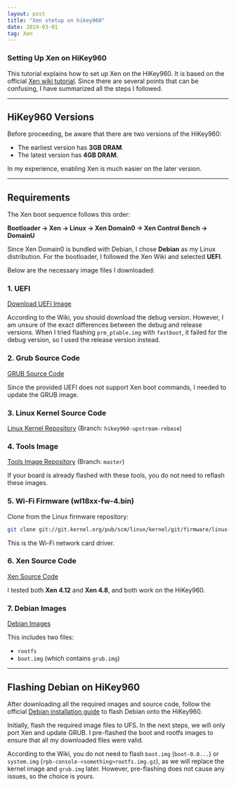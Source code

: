 ```yaml
---
layout: post
title: "Xen stetup on hikey960"
date: 2019-03-01   
tag: Xen
---
```

### Setting Up Xen on HiKey960

This tutorial explains how to set up Xen on the HiKey960. It is based on the official [Xen wiki tutorial](https://wiki.xenproject.org/wiki/HiKey960). Since there are several points that can be confusing, I have summarized all the steps I followed.

---

## **HiKey960 Versions**
Before proceeding, be aware that there are two versions of the HiKey960:
- The earliest version has **3GB DRAM**.
- The latest version has **4GB DRAM**.

In my experience, enabling Xen is much easier on the later version.

---

## **Requirements**
The Xen boot sequence follows this order:

**Bootloader → Xen → Linux → Xen Domain0 → Xen Control Bench → DomainU**

Since Xen Domain0 is bundled with Debian, I chose **Debian** as my Linux distribution. For the bootloader, I followed the Xen Wiki and selected **UEFI**.

Below are the necessary image files I downloaded:

### **1. UEFI**
[Download UEFI Image](http://snapshots.linaro.org/96boards/reference-platform/components/uefi-staging/57/hikey960/release)

According to the Wiki, you should download the debug version. However, I am unsure of the exact differences between the debug and release versions. When I tried flashing `prm_ptable.img` with `fastboot`, it failed for the debug version, so I used the release version instead.

### **2. Grub Source Code**
[GRUB Source Code](https://git.savannah.gnu.org/git/grub.git)

Since the provided UEFI does not support Xen boot commands, I needed to update the GRUB image.

### **3. Linux Kernel Source Code**
[Linux Kernel Repository](https://github.com/96boards-hikey/linux.git) (Branch: `hikey960-upstream-rebase`)

### **4. Tools Image**
[Tools Image Repository](https://github.com/96boards-hikey/tools-images-hikey960.git) (Branch: `master`)

If your board is already flashed with these tools, you do not need to reflash these images.

### **5. Wi-Fi Firmware (wl18xx-fw-4.bin)**
Clone from the Linux firmware repository:
```bash
git clone git://git.kernel.org/pub/scm/linux/kernel/git/firmware/linux-firmware.git
```
This is the Wi-Fi network card driver.

### **6. Xen Source Code**
[Xen Source Code](git://xenbits.xen.org/xen.git)

I tested both **Xen 4.12** and **Xen 4.8**, and both work on the HiKey960.

### **7. Debian Images**
[Debian Images](http://snapshots.linaro.org/96boards/hikey/linaro/debian/19/)

This includes two files:
- `rootfs`
- `boot.img` (which contains `grub.img`)

---

## **Flashing Debian on HiKey960**
After downloading all the required images and source code, follow the official [Debian installation guide](https://wiki.debian.org/InstallingDebianOn/96Boards/HiKey960) to flash Debian onto the HiKey960.

Initially, flash the required image files to UFS. In the next steps, we will only port Xen and update GRUB. I pre-flashed the boot and rootfs images to ensure that all my downloaded files were valid.

According to the Wiki, you do not need to flash `boot.img` (`boot-0.0...`) or `system.img` (`rpb-console-<something>rootfs.img.gz`), as we will replace the kernel image and `grub.img` later. However, pre-flashing does not cause any issues, so the choice is yours.
